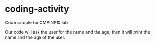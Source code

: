 # coding-activity
Code sample for CMPINF10 lab

Our code will ask the user for the name and the age, then it will print the name and the age of the user.

